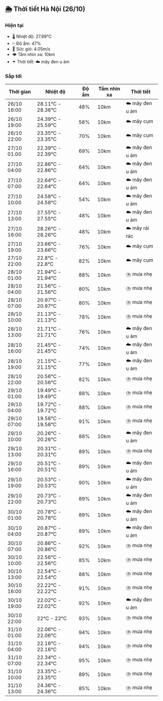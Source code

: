 ## 🌦️ Thời tiết Hà Nội (26/10)

### Hiện tại

- 🌡️ Nhiệt độ: 27.99℃
- 💦 Độ ẩm: 47%
- 💨 Sức gió: 4.05m/s
- 👁️ Tầm nhìn xa: 10km
- ☂️ Thời tiết: ☁️ mây đen u ám

### Sắp tới

| Thời gian | Nhiệt độ | Độ ẩm | Tầm nhìn xa | Thời tiết |
| --- | --- | --- | --- | --- |
| 26/10 16:00 | 28.11℃ - 28.36℃ | 48% | 10km | ☁️ mây đen u ám |
| 26/10 19:00 | 24.39℃ - 25.59℃ | 58% | 10km | ☁️ mây cụm |
| 26/10 22:00 | 23.35℃ - 23.35℃ | 70% | 10km | ☁️ mây cụm |
| 27/10 01:00 | 22.39℃ - 22.39℃ | 69% | 10km | ☁️ mây đen u ám |
| 27/10 04:00 | 22.86℃ - 22.86℃ | 64% | 10km | ☁️ mây đen u ám |
| 27/10 07:00 | 22.64℃ - 22.64℃ | 64% | 10km | ☁️ mây đen u ám |
| 27/10 10:00 | 24.58℃ - 24.58℃ | 54% | 10km | ☁️ mây đen u ám |
| 27/10 13:00 | 27.55℃ - 27.55℃ | 48% | 10km | ☁️ mây đen u ám |
| 27/10 16:00 | 28.26℃ - 28.26℃ | 48% | 10km | ☁️ mây rải rác |
| 27/10 19:00 | 23.66℃ - 23.66℃ | 76% | 10km | ☁️ mây cụm |
| 27/10 22:00 | 22.8℃ - 22.8℃ | 82% | 10km | ☁️ mây cụm |
| 28/10 01:00 | 21.94℃ - 21.94℃ | 88% | 10km | ⛈️ mưa nhẹ |
| 28/10 04:00 | 21.56℃ - 21.56℃ | 80% | 10km | ⛈️ mưa nhẹ |
| 28/10 07:00 | 20.97℃ - 20.97℃ | 80% | 10km | ⛈️ mưa nhẹ |
| 28/10 10:00 | 21.13℃ - 21.13℃ | 78% | 10km | ⛈️ mưa nhẹ |
| 28/10 13:00 | 21.71℃ - 21.71℃ | 76% | 10km | ☁️ mây đen u ám |
| 28/10 16:00 | 21.45℃ - 21.45℃ | 74% | 10km | ☁️ mây đen u ám |
| 28/10 19:00 | 21.15℃ - 21.15℃ | 77% | 10km | ☁️ mây đen u ám |
| 28/10 22:00 | 20.56℃ - 20.56℃ | 82% | 10km | ⛈️ mưa nhẹ |
| 29/10 01:00 | 19.49℃ - 19.49℃ | 88% | 10km | ⛈️ mưa nhẹ |
| 29/10 04:00 | 19.72℃ - 19.72℃ | 88% | 10km | ⛈️ mưa nhẹ |
| 29/10 07:00 | 19.58℃ - 19.58℃ | 91% | 10km | ⛈️ mưa nhẹ |
| 29/10 10:00 | 20.26℃ - 20.26℃ | 88% | 10km | ☁️ mây đen u ám |
| 29/10 13:00 | 20.31℃ - 20.31℃ | 89% | 10km | ⛈️ mưa nhẹ |
| 29/10 16:00 | 20.51℃ - 20.51℃ | 89% | 10km | ☁️ mây đen u ám |
| 29/10 19:00 | 20.53℃ - 20.53℃ | 90% | 10km | ☁️ mây đen u ám |
| 29/10 22:00 | 20.73℃ - 20.73℃ | 89% | 10km | ☁️ mây đen u ám |
| 30/10 01:00 | 20.78℃ - 20.78℃ | 89% | 10km | ☁️ mây đen u ám |
| 30/10 04:00 | 20.87℃ - 20.87℃ | 89% | 10km | ☁️ mây đen u ám |
| 30/10 07:00 | 20.86℃ - 20.86℃ | 92% | 10km | ⛈️ mưa nhẹ |
| 30/10 10:00 | 22.56℃ - 22.56℃ | 85% | 10km | ⛈️ mưa nhẹ |
| 30/10 13:00 | 22.54℃ - 22.54℃ | 88% | 10km | ⛈️ mưa nhẹ |
| 30/10 16:00 | 22.22℃ - 22.22℃ | 91% | 10km | ⛈️ mưa nhẹ |
| 30/10 19:00 | 22.02℃ - 22.02℃ | 92% | 10km | ☁️ mây đen u ám |
| 30/10 22:00 | 22℃ - 22℃ | 93% | 10km | ⛈️ mưa nhẹ |
| 31/10 01:00 | 22.06℃ - 22.06℃ | 94% | 10km | ⛈️ mưa nhẹ |
| 31/10 04:00 | 22.16℃ - 22.16℃ | 94% | 10km | ⛈️ mưa nhẹ |
| 31/10 07:00 | 22.34℃ - 22.34℃ | 95% | 10km | ⛈️ mưa nhẹ |
| 31/10 10:00 | 23.35℃ - 23.35℃ | 89% | 10km | ⛈️ mưa nhẹ |
| 31/10 13:00 | 24.36℃ - 24.36℃ | 85% | 10km | ⛈️ mưa nhẹ |
